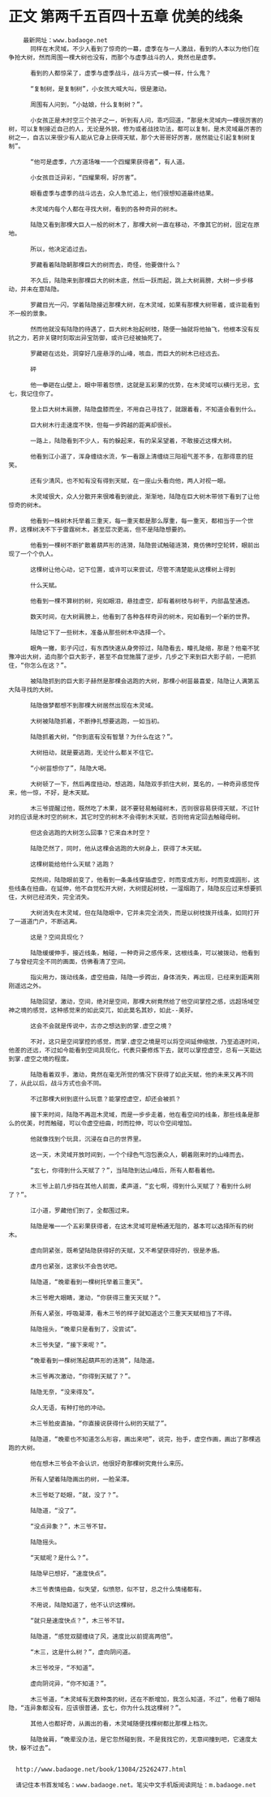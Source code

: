# 正文 第两千五百四十五章 优美的线条
        最新网址：www.badaoge.net
          同样在木灵域，不少人看到了惊奇的一幕，虚季在与一人激战，看到的人本以为他们在争抢大树，然而周围一棵大树也没有，而那个与虚季战斗的人，竟然也是虚季。
      
          看到的人都惊呆了，虚季与虚季战斗，战斗方式一模一样，什么鬼？
      
          “复制树，是复制树”，小女孩大喊大叫，很是激动。
      
          周围有人问到，“小姑娘，什么复制树？”。
      
          小女孩正是木时空三个孩子之一，听到有人问，乖巧回道，“那是木灵域内一棵很厉害的树，可以复制接近自己的人，无论是外貌，修为或者战技功法，都可以复制，是木灵域最厉害的树之一，自古以来很少有人能从它身上获得天赋，那个大哥哥好厉害，居然能让引起复制树复制”。
      
          “他可是虚季，六方道场唯一一个四耀果获得者”，有人道。
      
          小女孩目泛异彩，“四耀果啊，好厉害”。
      
          眼看虚季与虚季的战斗远去，众人急忙追上，他们很想知道最终结果。
      
          木灵域内每个人都在寻找大树，看到的各种奇异的树木。
      
          陆隐又看到那棵大巨人一般的树木了，那棵大树一直在移动，不像其它的树，固定在原地。
      
          所以，他决定追过去。
      
          罗藏看着陆隐朝那棵巨大的树而去，奇怪，他要做什么？
      
          不久后，陆隐来到那棵巨大的树木底，然后一跃而起，跳上大树肩膀，大树一步步移动，并未在意陆隐。
      
          罗藏目光一闪，学着陆隐接近那棵大树，在木灵域，如果有那棵大树带着，或许能看到不一般的景象。
      
          然而他就没有陆隐的待遇了，巨大树木抬起树枝，随便一抽就将他抽飞，他根本没有反抗之力，若非关键时刻取出异宝防御，或许已经被抽死了。
      
          罗藏砸在远处，洞穿好几座悬浮的山峰，咳血，而巨大的树木已经远去。
      
          砰
      
          他一拳砸在山壁上，眼中带着怨愤，这就是五彩果的优势，在木灵域可以横行无忌，玄七，我记住你了。
      
          登上巨大树木肩膀，陆隐盘膝而坐，不用自己寻找了，就跟着看，不知道会看到什么。
      
          巨大树木行走速度不快，但每一步跨越的距离却很长。
      
          一路上，陆隐看到不少人，有的躲起来，有的呆呆望着，不敢接近这棵大树。
      
          他看到江小道了，浑身缠绕水流，乍一看跟上清缠绕三阳祖气差不多，在那得意的狂笑。
      
          还有少清风，也不知有没有得到天赋，在一座山头看向他，两人对视一眼。
      
          木灵域很大，众人分散开来很难看到彼此，渐渐地，陆隐在巨大树木带领下看到了让他惊奇的树木。
      
          他看到一株树木托举着三重天，每一重天都是那么厚重，每一重天，都相当于一个世界，这棵树决不下于雷霆树木，甚至层次更高，但不是陆隐想要的。
      
          他看到一棵树不断扩散着葫芦形的涟漪，陆隐尝试触碰涟漪，竟仿佛时空轮转，眼前出现了一个个仇人。
      
          这棵树让他心动，记下位置，或许可以来尝试，尽管不清楚能从这棵树上得到
      
          什么天赋。
      
          他看到一棵不算树的树，宛如眼泪，悬挂虚空，却有着树枝与树干，内部晶莹通透。
      
          数天时间，在大树肩膀上，他看到了各种各样奇异的树木，宛如看到一个新的世界。
      
          陆隐记下了一些树木，准备从那些树木中选择一个。
      
          眼角一撇，影子闪过，有东西快速从身旁掠过，陆隐看去，瞳孔陡缩，那是？他毫不犹豫冲出大树，追向那个巨大影子，甚至不自觉施展了逆步，几步之下来到巨大影子前，一把抓住，“你怎么在这？”。
      
          被陆隐抓到的巨大影子赫然是那棵会逃跑的大树，那棵小树苗最喜爱，陆隐让人满第五大陆寻找的大树。
      
          陆隐做梦都想不到那棵大树居然出现在木灵域。
      
          大树被陆隐抓着，不断挣扎想要逃跑，一如当初。
      
          陆隐抓着大树，“你到底有没有智慧？为什么在这？”。
      
          大树扭动，就是要逃跑，无论什么都关不住它。
      
          “小树苗想你了”，陆隐大喝。
      
          大树顿了一下，然后再度扭动，想逃跑，陆隐双手抓住大树，莫名的，一种奇异感觉传来，他一惊，不好，是木天赋。
      
          木三爷提醒过他，既然吃了木果，就不要轻易触碰树木，否则很容易获得天赋，不过针对的应该是木时空的树木，其它时空的树木不会得到木天赋，否则他肯定回去触碰母树。
      
          但这会逃跑的大树怎么回事？它来自木时空？
      
          陆隐茫然了，同时，他从这棵会逃跑的大树身上，获得了木天赋。
      
          这棵树能给他什么天赋？逃跑？
      
          突然间，陆隐眼前变了，他看到一条条线穿插虚空，时而变成方形，时而变成圆形，这些线条在扭曲，在延伸，他不自觉松开大树，大树提起树枝，一溜烟跑了，陆隐反应过来想要抓住，大树已经消失，完全消失。
      
          大树消失在木灵域，但在陆隐眼中，它并未完全消失，而是以树枝拨开线条，如同打开了一道道门户，不断逃离。
      
          这是？空间具现化？
      
          陆隐缓缓伸手，接近线条，触碰，一种奇异之感传来，这根线条，可以被拨动，他看到了与曾经完全不同的画面，仿佛看清了空间。
      
          指尖用力，拨动线条，虚空扭曲，陆隐一步跨出，身体消失，再出现，已经来到距离刚刚遥远之外。
      
          陆隐回望，激动，空间，绝对是空间，那棵大树竟然给了他空间掌控之感，远超场域空神之境的感觉，这种感觉来的如此突兀，如此莫名其妙，如此--美好。
      
          这会不会就是传说中，古亦之想达到的掌.虚空之境？
      
          不对，这只是空间掌控的感觉，而掌.虚空之境是可以将空间延伸缩放，乃至追逐时间，他差的还远，不过如今能看到空间具现化，代表只要修炼下去，就可以掌控虚空，总有一天能达到掌.虚空之境的程度。
      
          陆隐看着双手，激动，竟然在毫无所觉的情况下获得了如此天赋，他的未来又再不同了，从此以后，战斗方式也会不同。
      
          不过那棵大树到底什么玩意？能掌控虚空，却还会被抓？
      
          接下来时间，陆隐不再逛木灵域，而是一步步走着，他在看空间的线条，那些线条是那么的优美，时而触碰，可以令虚空扭曲，时而拉伸，可以令空间增加。
      
          他就像找到个玩具，沉浸在自己的世界里。
      
          这一天，木灵域开放时间到，一个个绿色气泡包裹众人，朝着刚来时的山峰而去。
      
          “玄七，你得到什么天赋了？”，当陆隐到达山峰后，所有人都看着他。
      
          木三爷上前几步挡在其他人前面，柔声道，“玄七啊，得到什么天赋了？看到什么树了？”。
      
          江小道，罗藏他们到了，全都围过来。
      
          陆隐是唯一一个五彩果获得者，在这木灵域可是畅通无阻的，基本可以选择所有的树木。
      
          虚向阴紧张，既希望陆隐获得好的天赋，又不希望获得好的，很是矛盾。
      
          虚月也紧张，这家伙不会告状吧。
      
          陆隐道，“晚辈看到一棵树托举着三重天”。
      
          木三爷瞪大眼睛，激动，“你获得三重天天赋？”。
      
          所有人紧张，呼吸凝滞，看木三爷的样子就知道这个三重天天赋相当了不得。
      
          陆隐摇头，“晚辈只是看到了，没尝试”。
      
          木三爷失望，“接下来呢？”。
      
          “晚辈看到一棵树荡起葫芦形的涟漪”，陆隐道。
      
          木三爷再次激动，“你得到天赋了？”。
      
          陆隐无奈，“没来得及”。
      
          众人无语，有种打他的冲动。
      
          木三爷脸皮直抽，“你直接说获得什么树的天赋了”。
      
          陆隐道，“晚辈也不知道怎么形容，画出来吧”，说完，抬手，虚空作画，画出了那棵逃跑的大树。
      
          他在想木三爷会不会认识，他很好奇那棵树究竟什么来历。
      
          所有人望着陆隐画出的树，一脸呆滞。
      
          木三爷眨了眨眼，“就，没了？”。
      
          陆隐道，“没了”。
      
          “没点异象？”，木三爷不甘。
      
          陆隐摇头。
      
          “天赋呢？是什么？”。
      
          陆隐早已想好，“速度快点”。
      
          木三爷表情扭曲，似失望，似愤怒，似不甘，总之什么情绪都有。
      
          不用说，陆隐知道了，他不认识这棵树。
      
          “就只是速度快点？”，木三爷不甘。
      
          陆隐道，“感觉双腿缠绕了风，速度比以前提高两倍”。
      
          “木三，这是什么树？”，虚向阴问道。
      
          木三爷咬牙，“不知道”。
      
          虚向阴诧异，“你不知道？”。
      
          木三爷道，“木灵域有无数种类的树，还在不断增加，我怎么知道，不过”，他看了眼陆隐，“连异象都没有，应该很普通，玄七，你为什么找这棵树？”。
      
          其他人也都好奇，从画出的看，木灵域随便找棵树都比那棵上档次。
      
          陆隐耸肩，“晚辈没办法，是它忽然碰到我，不是我找它的，无意间撞到吧，它速度太快，躲不过去”。
      
      
      http://www.badaoge.net/book/13084/25262477.html
      
      请记住本书首发域名：www.badaoge.net。笔尖中文手机版阅读网址：m.badaoge.net